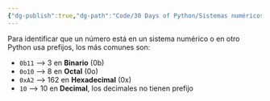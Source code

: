 ```yaml
---
{"dg-publish":true,"dg-path":"Code/30 Days of Python/Sistemas numéricos en Python.md","permalink":"/code/30-days-of-python/sistemas-numericos-en-python/","created":"2024-05-29T17:10","updated":"2024-05-29T17:10"}
---
```


Para identificar que un número está en un sistema numérico o en otro Python usa prefijos, los más comunes son:
- `0b11` --> 3 en **Binario** (0b)
- `0o10` --> 8 en **Octal** (0o)
- `0xA2` --> 162 en **Hexadecimal** (0x)
- `10` --> 10 en **Decimal**, los decimales no tienen prefijo